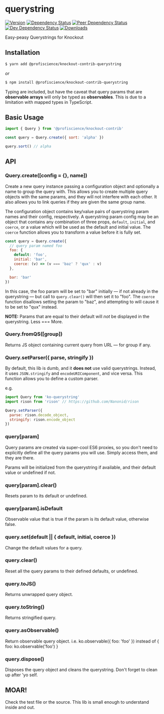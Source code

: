 # querystring

[![Version][npm-version-shield]][npm]
[![Dependency Status][david-dm-shield]][david-dm]
[![Peer Dependency Status][david-dm-peer-shield]][david-dm-peer]
[![Dev Dependency Status][david-dm-dev-shield]][david-dm-dev]
[![Downloads][npm-stats-shield]][npm-stats]

Easy-peasy Querystrings for Knockout

## Installation

```bash
$ yarn add @profiscience/knockout-contrib-querystring
```

_or_

```bash
$ npm install @profiscience/knockout-contrib-querystring
```

Typing are included, but have the caveat that query params that are **observable arrays**
will only be typed as **observables**. This is due to a limitation with mapped types in TypeScript.

## Basic Usage

```javascript
import { Query } from '@profiscience/knockout-contrib'

const query = Query.create({ sort: 'alpha' })

query.sort() // alpha
```

## API

### Query.create([config = {}, name])

Create a new query instance passing a configuration object and optionally a name to group
the query with. This allows you to create multiple query objects with the same params,
and they will not interfere with each other. It also allows you to link queries if they
are given the same group name.

The configuration object contains key/value pairs of querystring param names and
their config, respectively. A querystring param config may be an object that
contains any combination of three props, `default`, `initial`, and `coerce`, or
a value which will be used as the default and initial value. The `coerce` function
allows you to transform a value before it is fully set.

```javascript
const query = Query.create({
  // query param named foo
  foo: {
    default: 'foo',
    initial: 'bar',
    coerce: (v) => (v === 'baz' ? 'qux' : v)
  },

  bar: 'bar'
})
```

In this case, the foo param will be set to "bar" initially — if not already in
the querystring — but call to `query.clear()` will then set it to "foo". The `coerce`
function disallows setting the param to "baz", and attempting to will cause it
to be set to "qux" instead.

**NOTE:** Params that are equal to their default will _not_ be displayed in the
querystring. Less === More.

### Query.fromQS([group])

Returns JS object containing current query from URL — for group if any.

### Query.setParser({ parse, stringify })

By default, this lib is dumb, and it **does not** use valid querystrings. Instead,
it uses `JSON.stringify` and `encodeURIComponent`, and vice versa. This function allows
you to define a custom parser.

e.g.

```javascript
import Query from 'ko-querystring'
import rison from 'rison' // https://github.com/Nanonid/rison

Query.setParser({
  parse: rison.decode_object,
  stringify: rison.encode_object
})
```

### query[param]

Query params are created via super-cool ES6 proxies, so you don't need to explicitly
define all the query params you will use. Simply access them, and they are there.

Params will be initialized from the querystring if available, and their default
value or undefined if not.

### query[param].clear()

Resets param to its default or undefined.

### query[param].isDefault

Observable value that is true if the param is its default value, otherwise false.

### query.set(default || { default, initial, coerce })

Change the default values for a query.

### query.clear()

Reset all the query params to their defined defaults, or undefined.

### query.toJS()

Returns unwrapped query object.

### query.toString()

Returns stringified query.

### query.asObservable()

Return observable query object.
i.e. ko.observable({ foo: 'foo' }) instead of { foo: ko.observable('foo') }

### query.dispose()

Disposes the query object and cleans the querystring. Don't forget to clean up after 'yo self.

## MOAR!

Check the test file or the source. This lib is small enough to understand inside
and out.

[david-dm]: https://david-dm.org/Profiscience/knockout-contrib?path=packages/querystring
[david-dm-shield]: https://david-dm.org/Profiscience/knockout-contrib/status.svg?path=packages/querystring
[david-dm-peer]: https://david-dm.org/Profiscience/knockout-contrib?path=packages/querystring&type=peer
[david-dm-peer-shield]: https://david-dm.org/Profiscience/knockout-contrib/peer-status.svg?path=packages/querystring
[david-dm-dev]: https://david-dm.org/Profiscience/knockout-contrib?path=packages/querystring&type=dev
[david-dm-dev-shield]: https://david-dm.org/Profiscience/knockout-contrib/dev-status.svg?path=packages/querystring
[npm]: https://www.npmjs.com/package/@profiscience/knockout-contrib-querystring
[npm-version-shield]: https://img.shields.io/npm/v/@profiscience/knockout-contrib-querystring.svg
[npm-stats]: http://npm-stat.com/charts.html?package=@profiscience/knockout-contrib-querystring&author=&from=&to=
[npm-stats-shield]: https://img.shields.io/npm/dt/@profiscience/knockout-contrib-querystring.svg?maxAge=2592000
[gitter]: https://gitter.im/Profiscience/ko-component-querystring
[gitter-shield]: https://img.shields.io/gitter/room/profiscience/ko-component-querystring.svg
